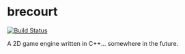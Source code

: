 # brecourt
[![Build Status](https://travis-ci.org/ArjanFrans/brecourt.svg)](https://travis-ci.org/ArjanFrans/brecourt)

A 2D game engine written in C++... somewhere in the future.
